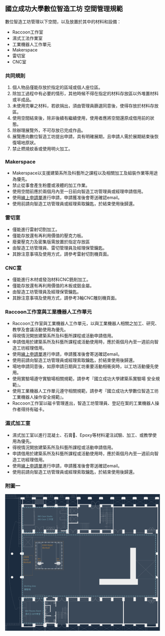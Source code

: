 ## 國立成功大學數位智造工坊 空間管理規範

數位智造工坊管理以下空間，以及放置於其中的材料和設備：
  * Raccoon工作室
  * 濕式工法作業室
  * 工業機器人工作單元
  * Makerspace
  * 雷切室
  * CNC室

### 共同規則
1. 個人物品僅能存放於指定的區域或個人座位區。
2. 除加工過程中有必要的情形，其他時候不得在指定的材料存放區以外堆置材料或半成品。
3. 未使用完畢之材料，若欲捐出，須由管理員篩選同意後，使得存放於材料存放區。
4. 使用空間結束後，除非後續有繼續使用，使用者應將空間還原成借用前的狀態。
5. 除辦理展覽外，不可存放已完成作品。
6. 展覽應向數位智造工坊提出申請，具有明確展期，且申請人需於展期結束後恢復場地原狀。
7. 禁止燃燒蚊香或使用明火加工。

### Makerspace
* Makerspace以支援建築系所及科藝所之課程以及相關加工及組裝作業等用途為優先。
* 禁止從事會產生粉塵或液體的加工作業。
* 使用空間前應於兩個月內至一日前向智造工坊管理員或經理申請借用。
* 使用[線上申請單](https://docs.google.com/forms/d/e/1FAIpQLSd6UzA2WbX7OkTVvDmLnoguLpXOh4YjRaojqegkJvUiVWt68w/viewform)進行申請，申請獲准後會寄送確認email。
* 使用前請向智造工坊管理員或經理索取鑰匙，於結束使用後歸還。

### 雷切室
* 僅能進行雷射切割加工。
* 僅能存放還有再利用價值的壓克力板。
* 廢棄壓克力及密集版需放置於指定存放區
* 由智造工坊管理員、雷切管理員及經理保管鑰匙。
* 其餘注意事項及使用方式，請參考雷射切割機頁面。

### CNC室
* 僅能進行木材或發泡材料CNC銑削加工。
* 僅能存放還有再利用價值的木板或鋁金屬。
* 由智造工坊管理員及經理保管鑰匙。
* 其餘注意事項及使用方式，請參考3軸CNC雕刻機頁面。

### Raccoon工作室與工業機器人工作單元
* Raccoon工作室與工業機器人工作單元，以與工業機器人相關之加工、研究、教學及會議活動使用為優先。
* 得視情況開放建築系所及科藝所課程或活動申請借用。
* 申請借用於建築系所及科藝所課程或活動使用時，應於兩個月內至一週前向智造工坊經理借用。
* 使用[線上申請單](https://docs.google.com/forms/d/e/1FAIpQLSd6UzA2WbX7OkTVvDmLnoguLpXOh4YjRaojqegkJvUiVWt68w/viewform)進行申請，申請獲准後會寄送確認email。
* 使用前請向智造工坊管理員或經理索取鑰匙，於結束使用後歸還。
* 場地申請同意後，如原申請日期與工坊重要活動相衝突時，以工坊活動優先使用。
* 使用實驗場遵守實驗場相關規範，請參考『國立成功大學建築系實驗場 安全規範』。
* 使用工業機器人工作單元遵守相關規範，請參考『國立成功大學數位智造工坊 工業機器人操作安全規範』。
* Raccoon工作室以磁卡管理進出，智造工坊管理員、登記在案的工業機器人操作者得持有磁卡。

### 濕式加工室
* 濕式加工室以進行混凝土、石膏、Epoxy等材料灌注試驗、加工、或教學使用為優先。
* 得視情況開放建築系所及科藝所課程或活動申請借用。
* 申請借用於建築系所及科藝所課程或活動使用時，應於兩個月內至一週前向智造工坊經理借用。
* 使用[線上申請單](https://docs.google.com/forms/d/e/1FAIpQLSd6UzA2WbX7OkTVvDmLnoguLpXOh4YjRaojqegkJvUiVWt68w/viewform)進行申請，申請獲准後會寄送確認email。
* 使用前請向智造工坊管理員或經理索取鑰匙，於結束使用後歸還。

### 附圖一
![layout](/assets/img/about/Floor_plan_Arch_Tech_Bldg_GF_Cropped.png)
